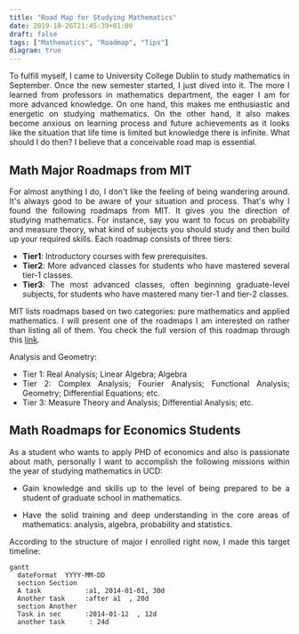 ```yaml
---
title: "Road Map for Studying Mathematics"
date: 2019-10-26T21:45:39+01:00
draft: false
tags: ["Mathematics", "Roadmap", "Tips"]
diagram: true
---
```


<div style="text-align:justify">

To fulfill myself, I came to University College Dublin to study mathematics in September. Once the new semester started, I just dived into it. The more I learned from professors in mathematics department, the eager I am for more advanced knowledge. On one hand, this makes me enthusiastic and energetic on studying mathematics. On the other hand, it also makes become anxious on learning process and future achievements as it looks like the situation that life time is limited but knowledge there is infinite. What should I do then? I believe that a conceivable road map is essential.

## Math Major Roadmaps from MIT

For almost anything I do, I don't like the feeling of being wandering around. It's always good to be aware of your situation and process. That's why I found the following roadmaps from MIT. It gives you the direction of studying mathematics. For instance, say you want to focus on probability and measure theory, what kind of subjects you should study and then build up your required skills. Each roadmap consists of three tiers:

* __Tier1__: Introductory courses with few prerequisites.
* __Tier2__: More advanced classes for students who have mastered several tier-1 classes.
* __Tier3__: The most advanced classes, often beginning graduate-level subjects, for students who have mastered many tier-1 and tier-2 classes.

MIT lists roadmaps based on two categories: pure mathematics and applied mathematics. I will present one of the roadmaps I am interested on rather than listing all of them. You check the full version of this roadmap through this [link](http://math.mit.edu/academics/undergrad/roadmaps.php).

Analysis and Geometry:

* Tier 1: Real Analysis; Linear Algebra; Algebra
* Tier 2: Complex Analysis; Fourier Analysis; Functional Analysis; Geometry; Differential Equations; etc.
* Tier 3: Measure Theory and Analysis; Differential Analysis; etc.

## Math Roadmaps for Economics Students

As a student who wants to apply PHD of economics and also is passionate about math, personally I want to accomplish the following missions within the year of studying mathematics in UCD:

* Gain knowledge and skills up to the level of being prepared to be a student of graduate school in mathematics.

* Have the solid training and deep understanding in the core areas of mathematics: analysis, algebra, probability and statistics.

According to the structure of major I enrolled right now, I made this target timeline:

```mermaid
gantt
  dateFormat  YYYY-MM-DD
  section Section
  A task           :a1, 2014-01-01, 30d
  Another task     :after a1  , 20d
  section Another
  Task in sec      :2014-01-12  , 12d
  another task      : 24d
```

